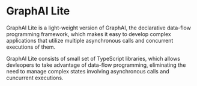 # GraphAI Lite

GraphAI Lite is a light-weight version of GraphAI, the declarative data-flow programming framework, which makes it easy to develop complex applications that utilize multiple asynchronous calls and concurrent executions of them.

GraphAI Lite consists of small set of TypeScript libraries, which allows devleopers to take advantage of data-flow programming, eliminating the need to manage complex states involving asynchronous calls and cuncurrent executions. 

## 